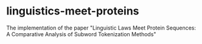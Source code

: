 # linguistics-meet-proteins
The implementation of the paper "Linguistic Laws Meet Protein Sequences: A Comparative Analysis of Subword Tokenization Methods"
